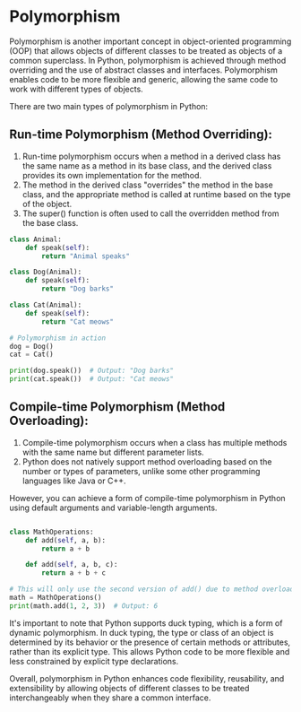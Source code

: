 # Polymorphism
Polymorphism is another important concept in object-oriented programming (OOP) that allows objects of different classes to be treated as objects of a common superclass. In Python, polymorphism is achieved through method overriding and the use of abstract classes and interfaces. Polymorphism enables code to be more flexible and generic, allowing the same code to work with different types of objects.

There are two main types of polymorphism in Python:

## Run-time Polymorphism (Method Overriding):
1. Run-time polymorphism occurs when a method in a derived class has the same name as a method in its base class, and the derived class provides its own implementation for the method.
2. The method in the derived class "overrides" the method in the base class, and the appropriate method is called at runtime based on the type of the object.
3. The super() function is often used to call the overridden method from the base class.
```python
class Animal:
    def speak(self):
        return "Animal speaks"

class Dog(Animal):
    def speak(self):
        return "Dog barks"

class Cat(Animal):
    def speak(self):
        return "Cat meows"

# Polymorphism in action
dog = Dog()
cat = Cat()

print(dog.speak())  # Output: "Dog barks"
print(cat.speak())  # Output: "Cat meows"
```
## Compile-time Polymorphism (Method Overloading):
1. Compile-time polymorphism occurs when a class has multiple methods with the same name but different parameter lists.
2. Python does not natively support method overloading based on the number or types of parameters, unlike some other programming languages like Java or C++.

However, you can achieve a form of compile-time polymorphism in Python using default arguments and variable-length arguments.
```python

class MathOperations:
    def add(self, a, b):
        return a + b

    def add(self, a, b, c):
        return a + b + c

# This will only use the second version of add() due to method overloading
math = MathOperations()
print(math.add(1, 2, 3))  # Output: 6
```

It's important to note that Python supports duck typing, which is a form of dynamic polymorphism. In duck typing, the type or class of an object is determined by its behavior or the presence of certain methods or attributes, rather than its explicit type. This allows Python code to be more flexible and less constrained by explicit type declarations.

Overall, polymorphism in Python enhances code flexibility, reusability, and extensibility by allowing objects of different classes to be treated interchangeably when they share a common interface.
